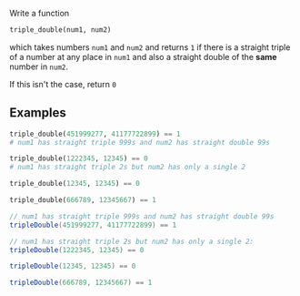 Write a function 
```python
triple_double(num1, num2)
```
which takes numbers `num1` and `num2` and returns `1` if there is a straight triple of a number at any place in `num1` and also a straight double of the **same** number in `num2`.

If this isn't the case, return `0`


## Examples

```python
triple_double(451999277, 41177722899) == 1
# num1 has straight triple 999s and num2 has straight double 99s

triple_double(1222345, 12345) == 0
# num1 has straight triple 2s but num2 has only a single 2

triple_double(12345, 12345) == 0

triple_double(666789, 12345667) == 1
```

```scala
// num1 has straight triple 999s and num2 has straight double 99s
tripleDouble(451999277, 41177722899) == 1

// num1 has straight triple 2s but num2 has only a single 2:
tripleDouble(1222345, 12345) == 0

tripleDouble(12345, 12345) == 0

tripleDouble(666789, 12345667) == 1
```